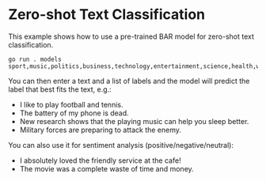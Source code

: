 # Zero-shot Text Classification

This example shows how to use a pre-trained BAR model for zero-shot text classification.

```console
go run . models sport,music,politics,business,technology,entertainment,science,health,war
```

You can then enter a text and a list of labels and the model will predict the label that best fits the text, e.g.:

- I like to play football and tennis.
- The battery of my phone is dead.
- New research shows that the playing music can help you sleep better.
- Military forces are preparing to attack the enemy.

You can also use it for sentiment analysis (positive/negative/neutral):

- I absolutely loved the friendly service at the cafe!
- The movie was a complete waste of time and money.





